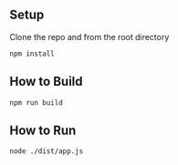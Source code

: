 
## Setup

Clone the repo and from the root directory

```
npm install
```

## How to Build

```
npm run build
```

## How to Run

```
node ./dist/app.js
```
